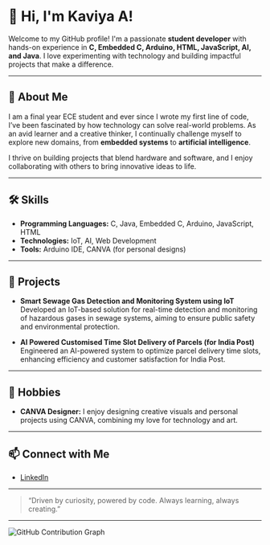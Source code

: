 # 👋 Hi, I'm Kaviya A!

Welcome to my GitHub profile! I'm a passionate **student developer** with hands-on experience in **C, Embedded C, Arduino, HTML, JavaScript, AI, and Java**. I love experimenting with technology and building impactful projects that make a difference.

---

## 🚀 About Me

I am a final year ECE student and ever since I wrote my first line of code, I’ve been fascinated by how technology can solve real-world problems. As an avid learner and a creative thinker, I continually challenge myself to explore new domains, from **embedded systems** to **artificial intelligence**.

I thrive on building projects that blend hardware and software, and I enjoy collaborating with others to bring innovative ideas to life.

---

## 🛠️ Skills

- **Programming Languages:** C, Java, Embedded C, Arduino, JavaScript, HTML
- **Technologies:** IoT, AI, Web Development
- **Tools:** Arduino IDE, CANVA (for personal designs)

---

## 🌟 Projects

- **Smart Sewage Gas Detection and Monitoring System using IoT**  
  Developed an IoT-based solution for real-time detection and monitoring of hazardous gases in sewage systems, aiming to ensure public safety and environmental protection.

- **AI Powered Customised Time Slot Delivery of Parcels (for India Post)**  
  Engineered an AI-powered system to optimize parcel delivery time slots, enhancing efficiency and customer satisfaction for India Post.

---

## 🎨 Hobbies

- **CANVA Designer:** I enjoy designing creative visuals and personal projects using CANVA, combining my love for technology and art.

---

## 📫 Connect with Me


- [LinkedIn](https://www.linkedin.com/in/kaviya-a-236703258)

---

> “Driven by curiosity, powered by code. Always learning, always creating.”

---

![GitHub Contribution Graph](https://github-readme-activity-graph.vercel.app/graph?username=Kaviya-118&theme=radical)


